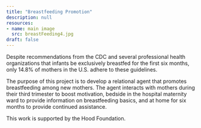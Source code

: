 ```yaml
---
title: "Breastfeeding Promotion"
description: null
resources:
- name: main image
  src: breastFeeding4.jpg 
draft: false
---
```


Despite recommendations from the CDC and several professional health organizations that infants be exclusively breastfed for the first six months, only 14.8% of mothers in the U.S. adhere to these guidelines.

The purpose of this project is to develop a relational agent that promotes breastfeeding among new mothers. The agent interacts with mothers  during their third trimester to boost motivation,  bedside in the hospital maternity ward to provide information on breastfeeding basics, and at home for six months to provide continued assistance.

This work is supported by the Hood Foundation.

